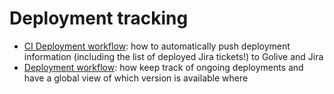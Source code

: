 # Deployment tracking
* [CI Deployment workflow](./send-deployment-information): how to automatically push deployment information (including the list of deployed Jira tickets!) to Golive and Jira
* [Deployment workflow](./simple-build-deploy): how keep track of ongoing deployments and have a global view of which version is available where
